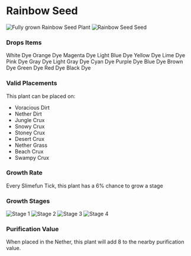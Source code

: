 # Rainbow Seed

![Fully grown Rainbow Seed Plant](https://mc-heads.net/head/d71c02a3972ff608ecedb0dc92722d177ac89f25ba6f632ca38eda01fc4ea03c) ![Rainbow Seed Seed](https://mc-heads.net/head/22be7169884ad820acaed7a717679cd0d91dcd3d6c1db81e6ac28a2bcd3534a0)

### Drops Items

White Dye
Orange Dye
Magenta Dye
Light Blue Dye
Yellow Dye
Lime Dye
Pink Dye
Gray Dye
Light Gray Dye
Cyan Dye
Purple Dye
Blue Dye
Brown Dye
Green Dye
Red Dye
Black Dye


### Valid Placements

This plant can be placed on:

- Voracious Dirt
- Nether Dirt
- Jungle Crux
- Snowy Crux
- Stoney Crux
- Desert Crux
- Nether Grass
- Beach Crux
- Swampy Crux


### Growth Rate

Every Slimefun Tick, this plant has a 6% chance to grow a stage

### Growth Stages

![Stage 1](https://mc-heads.net/head/c2c2148da3ee74b17f9938937aed04de8d862ebff52e91b20421280ac27e0caf) ![Stage 2](https://mc-heads.net/head/476a7207882265e290f420704b8e5f9409ed3b0e03c0ea3173cb212d78a9d247) ![Stage 3](https://mc-heads.net/head/8c04d5270cd260da455363cc0eeec3901bec8ef9f1d1f25200c681cc2e796d56) ![Stage 4](https://mc-heads.net/head/521167044ffdc9127c0399a4daf74d0a59889804425042369258a9bcbd80dba7)

### Purification Value

When placed in the Nether, this plant will add 8 to the nearby purification value.